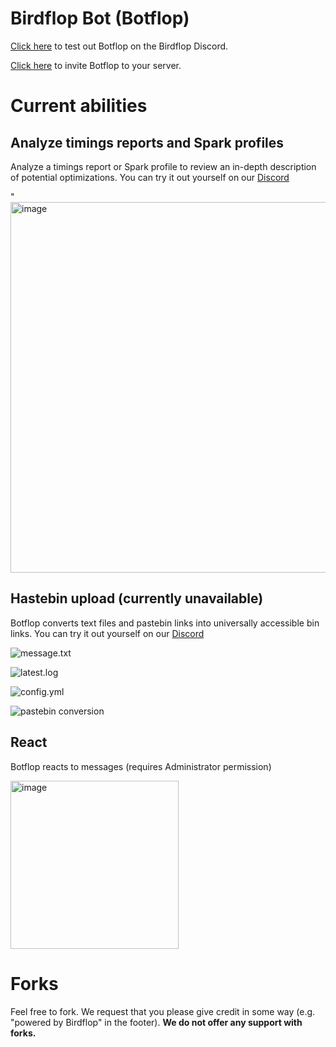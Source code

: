# Birdflop Bot (Botflop)
[Click here](https://discord.gg/zsz3PzT) to test out Botflop on the Birdflop Discord.

[Click here](https://discord.com/api/oauth2/authorize?client_id=787929894616825867&permissions=0&scope=bot) to invite Botflop to your server.

# Current abilities
## Analyze timings reports and Spark profiles
Analyze a timings report or Spark profile to review an in-depth description of potential optimizations. You can try it out yourself on our [Discord](https://discord.gg/zsz3PzT)

"<img width="593" alt="image" src="https://github.com/user-attachments/assets/6d3910d2-a748-4617-ab26-fb64b247dd65">

## Hastebin upload (currently unavailable)
Botflop converts text files and pastebin links into universally accessible bin links. You can try it out yourself on our [Discord](https://discord.gg/zsz3PzT)

![message.txt](https://i.imgur.com/Q6WIAxp.png)

![latest.log](https://i.imgur.com/Iqao6Yp.png)

![config.yml](https://i.imgur.com/bl9YqK9.png)

![pastebin conversion](https://user-images.githubusercontent.com/43528123/148110058-d25cd65e-bc38-404a-a42e-278a74249474.png)

## React
Botflop reacts to messages (requires Administrator permission)

<img width="269" alt="image" src="https://user-images.githubusercontent.com/43528123/215834368-631d9a04-24fc-4026-a6ae-04bfc87be142.png">

# Forks
Feel free to fork. We request that you please give credit in some way (e.g. "powered by Birdflop" in the footer). **We do not offer any support with forks.**

